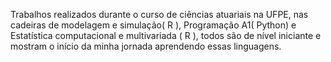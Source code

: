 Trabalhos realizados durante o curso de ciências atuariais na UFPE, nas cadeiras de modelagem e simulação( R ), Programação A1( Python) e Estatística computacional e multivariada ( R ), todos são de nível iniciante e mostram o início da minha jornada aprendendo essas linguagens.
